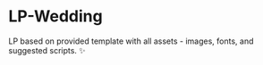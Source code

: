 # LP-Wedding
LP based on provided template with all assets - images, fonts, and suggested scripts.
:sparkles:

